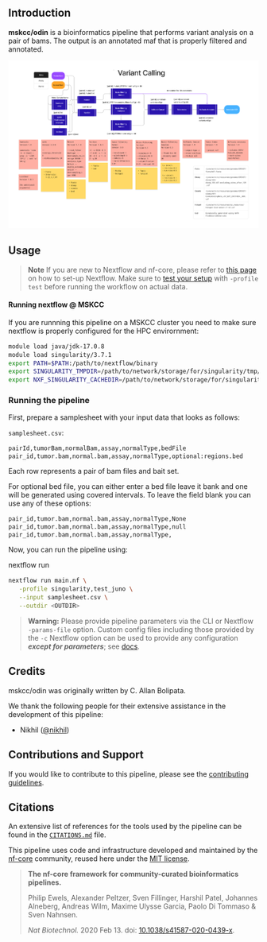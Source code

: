 ## Introduction

**mskcc/odin** is a bioinformatics pipeline that performs variant analysis on a pair of bams. The output is an annotated maf that is properly filtered and annotated.

<!-- TODO nf-core:
   Complete this sentence with a 2-3 sentence summary of what types of data the pipeline ingests, a brief overview of the
   major pipeline sections and the types of output it produces. You're giving an overview to someone new
   to nf-core here, in 15-20 seconds. For an example, see https://github.com/nf-core/rnaseq/blob/master/README.md#introduction
-->

![ODIN diagram](docs/images/oding_diagram.png)

<!-- TODO nf-core: Include a figure that guides the user through the major workflow steps. Many nf-core
     workflows use the "tube map" design for that. See https://nf-co.re/docs/contributing/design_guidelines#examples for examples.   -->
<!-- TODO nf-core: Fill in short bullet-pointed list of the default steps in the pipeline -->

## Usage

> **Note**
> If you are new to Nextflow and nf-core, please refer to [this page](https://nf-co.re/docs/usage/installation) on how
> to set-up Nextflow. Make sure to [test your setup](https://nf-co.re/docs/usage/introduction#how-to-run-a-pipeline)
> with `-profile test` before running the workflow on actual data.

#### Running nextflow @ MSKCC

If you are runnning this pipeline on a MSKCC cluster you need to make sure nextflow is properly configured for the HPC envirornment:

```bash
module load java/jdk-17.0.8
module load singularity/3.7.1
export PATH=$PATH:/path/to/nextflow/binary
export SINGULARITY_TMPDIR=/path/to/network/storage/for/singularity/tmp/files
export NXF_SINGULARITY_CACHEDIR=/path/to/network/storage/for/singularity/cache
```

### Running the pipeline

First, prepare a samplesheet with your input data that looks as follows:

`samplesheet.csv`:

```csv
pairId,tumorBam,normalBam,assay,normalType,bedFile
pair_id,tumor.bam,normal.bam,assay,normalType,optional:regions.bed
```

Each row represents a pair of bam files and bait set.

For optional bed file, you can either enter a bed file leave it bank and one will be generated using covered intervals.
To leave the field blank you can use any of these options:

```csv
pair_id,tumor.bam,normal.bam,assay,normalType,None
pair_id,tumor.bam,normal.bam,assay,normalType,null
pair_id,tumor.bam,normal.bam,assay,normalType,
```

Now, you can run the pipeline using:

<!-- TODO nf-core: update the following command to include all required parameters for a minimal example -->

nextflow run

```bash
nextflow run main.nf \
   -profile singularity,test_juno \
   --input samplesheet.csv \
   --outdir <OUTDIR>
```

> **Warning:**
> Please provide pipeline parameters via the CLI or Nextflow `-params-file` option. Custom config files including those
> provided by the `-c` Nextflow option can be used to provide any configuration _**except for parameters**_;
> see [docs](https://nf-co.re/usage/configuration#custom-configuration-files).

## Credits

mskcc/odin was originally written by C. Allan Bolipata.

We thank the following people for their extensive assistance in the development of this pipeline:

- Nikhil ([@nikhil](https://github.com/nikhil))

<!-- TODO nf-core: If applicable, make list of people who have also contributed -->

## Contributions and Support

If you would like to contribute to this pipeline, please see the [contributing guidelines](.github/CONTRIBUTING.md).

## Citations

<!-- TODO nf-core: Add citation for pipeline after first release. Uncomment lines below and update Zenodo doi and badge at the top of this file. -->
<!-- If you use  mskcc/odin for your analysis, please cite it using the following doi: [10.5281/zenodo.XXXXXX](https://doi.org/10.5281/zenodo.XXXXXX) -->

<!-- TODO nf-core: Add bibliography of tools and data used in your pipeline -->

An extensive list of references for the tools used by the pipeline can be found in the [`CITATIONS.md`](CITATIONS.md) file.

This pipeline uses code and infrastructure developed and maintained by the [nf-core](https://nf-co.re) community, reused here under the [MIT license](https://github.com/nf-core/tools/blob/master/LICENSE).

> **The nf-core framework for community-curated bioinformatics pipelines.**
>
> Philip Ewels, Alexander Peltzer, Sven Fillinger, Harshil Patel, Johannes Alneberg, Andreas Wilm, Maxime Ulysse Garcia, Paolo Di Tommaso & Sven Nahnsen.
>
> _Nat Biotechnol._ 2020 Feb 13. doi: [10.1038/s41587-020-0439-x](https://dx.doi.org/10.1038/s41587-020-0439-x).
